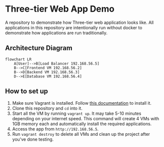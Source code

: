 
# Three-tier Web App Demo

A repository to demonstrate how Three-tier web application looks like. All applications in this repository are intentionally run without docker to demonstrate how applications are run traditionally.

## Architecture Diagram

```mermaid
flowchart LR
    A[User]-->B[Load Balancer 192.168.56.5]
    B-->C[Frontend VM 192.168.56.2]
    B-->D[Backend VM 192.168.56.3]
    D-->E[Database VM 192.168.56.4]
```

## How to set up

1. Make sure Vagrant is installed. Follow [this documentation](https://developer.hashicorp.com/vagrant/docs/installation) to install it.
2. Clone this repository and `cd` into it.
3. Start all the VM by running `vagrant up`. It may take 5-10 minutes depending on your internet speed. This command will create 4 VMs with 1GB memory each and automatically install the required applications.
4. Access the app from `http://192.168.56.5`.
5. Run `vagrant destroy` to delete all VMs and clean up the project after you've done testing.

